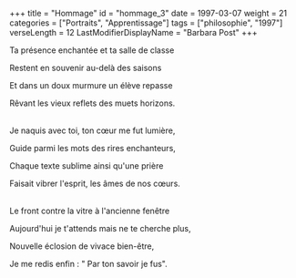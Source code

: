 +++
title = "Hommage"
id = "hommage_3"
date = 1997-03-07
weight = 21
categories = ["Portraits", "Apprentissage"]
tags = ["philosophie", "1997"]
verseLength = 12
LastModifierDisplayName = "Barbara Post"
+++

Ta présence enchantée et ta salle de classe

Restent en souvenir au-delà des saisons

Et dans un doux murmure un élève repasse

Rêvant les vieux reflets des muets horizons.

 \
Je naquis avec toi, ton cœur me fut lumière,

Guide parmi les mots des rires enchanteurs,

Chaque texte sublime ainsi qu'une prière

Faisait vibrer l'esprit, les âmes de nos cœurs.

 \
Le front contre la vitre à l'ancienne fenêtre

Aujourd'hui je t'attends mais ne te cherche plus,

Nouvelle éclosion de vivace bien-être,

Je me redis enfin : " Par ton savoir je fus".
